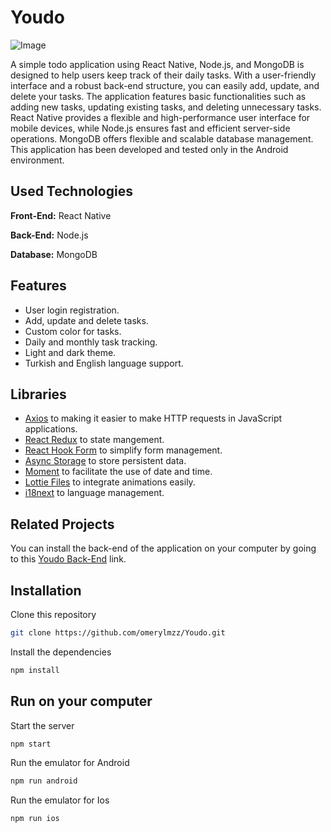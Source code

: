 # Youdo

![Image](https://github.com/user-attachments/assets/3c35d5cc-a346-4b64-ac44-ce30f87e6162)

A simple todo application using React Native, Node.js, and MongoDB is designed to help users keep track of their daily tasks. With a user-friendly interface and a robust back-end structure, you can easily add, update, and delete your tasks. The application features basic functionalities such as adding new tasks, updating existing tasks, and deleting unnecessary tasks. React Native provides a flexible and high-performance user interface for mobile devices, while Node.js ensures fast and efficient server-side operations. MongoDB offers flexible and scalable database management. This application has been developed and tested only in the Android environment.

## Used Technologies 

**Front-End:** React Native

**Back-End:** Node.js

**Database:** MongoDB

## Features

- User login registration.
- Add, update and delete tasks.
- Custom color for tasks.
- Daily and monthly task tracking.
- Light and dark theme.
- Turkish and English language support.

## Libraries

- [Axios](https://axios-http.com) to making it easier to make HTTP requests in JavaScript applications.
- [React Redux](https://react-redux.js.org) to state mangement.
- [React Hook Form](https://react-hook-form.com) to simplify form management.
- [Async Storage](https://react-native-async-storage.github.io/async-storage/) to store persistent data.
- [Moment](https://momentjs.com) to facilitate the use of date and time.
- [Lottie Files](https://lottiefiles.com) to integrate animations easily.
- [i18next](https://www.i18next.com) to language management.

## Related Projects

You can install the back-end of the application on your computer by going to this [Youdo Back-End](https://github.com/omerylmzz/Youdo-Backend) link.

## Installation 

Clone this repository

```bash
git clone https://github.com/omerylmzz/Youdo.git
```

Install the dependencies

```bash
npm install
```
## Run on your computer 

Start the server

```bash
npm start
```

Run the emulator for Android

```bash
npm run android
```

Run the emulator for Ios

```bash
npm run ios
```
